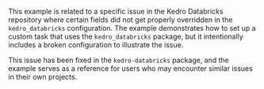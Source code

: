 This example is related to a specific issue in the Kedro Databricks repository where certain fields did not get properly overridden in the `kedro_databricks` configuration. The example demonstrates how to set up a custom task that uses the `kedro_databricks` package, but it intentionally includes a broken configuration to illustrate the issue.

This issue has been fixed in the `kedro-databricks` package, and the example serves as a reference for users who may encounter similar issues in their own projects.

